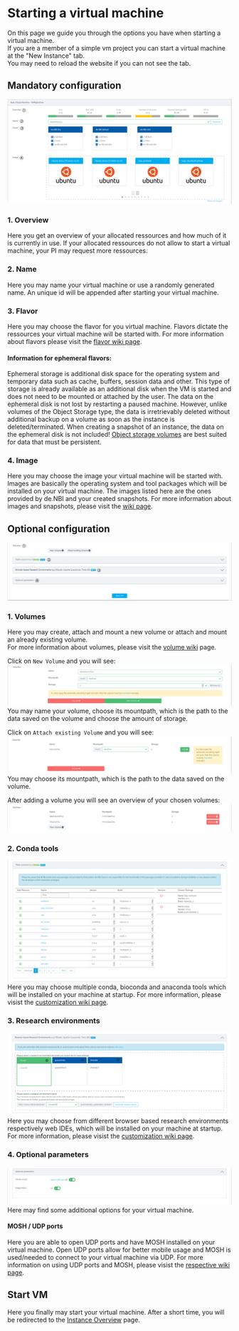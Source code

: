 # Starting a virtual machine

On this page we guide you through the options you have when starting a virtual machine.  
If you are a member of a simple vm project you can start a virtual machine at the "New Instance" tab.  
You may need to reload the website if you can not see the tab.

## Mandatory configuration
![overview_one](./img/new_instance/new_instance_overview_one.png)

### 1. Overview
Here you get an overview of your allocated ressources and how much of it is currently in use. If your allocated ressources do not allow to start a virtual machine, your PI may request more ressources.

### 2. Name
Here you may name your virtual machine or use a randomly generated name. An unique id will be appended after starting your virtual machine.

### 3. Flavor
Here you may choose the flavor for you virtual machine. Flavors dictate the ressources your virtual machine will be started with. For more information about flavors please visit the [flavor wiki page](../Concept/flavors.md).

#### Information for ephemeral flavors:
Ephemeral storage is additional disk space for the operating system and temporary data such as cache, buffers, session data and other. This type of storage is already available as an additional disk when the VM is started and does not need to be mounted or attached by the user. The data on the ephemeral disk is not lost by restarting a paused machine. However, unlike volumes of the Object Storage type, the data is irretrievably deleted without additional backup on a volume as soon as the instance is deleted/terminated. When creating a snapshot of an instance, the data on the ephemeral disk is not included! [Object storage volumes](#1-volumes) are best suited for data that must be persistent.

### 4. Image
Here you may choose the image your virtual machine will be started with. Images are basically the operating system and tool packages which will be installed on your virtual machine. The images listed here are the ones provided by de.NBI and your created snapshots. For more information about images and snapshots, please visit the [wiki page](./snapshots.md).

## Optional configuration
![overview_two](./img/new_instance/new_instance_overview_two.png)

### 1. Volumes
Here you may create, attach and mount a new volume or attach and mount an already existing volume.  
For more information about volumes, please visit the [volume wiki](./volumes.md) page.

Click on `New Volume` and you will see:
![vol_new](./img/new_instance/new_instance_vol_new.png)
 You may name your volume, choose its mountpath, which is the path to the data saved on the volume and choose the amount of storage.  

Click on `Attach existing Volume` and you will see:
![vol_ex](./img/new_instance/new_instance_vol_ex.png)
You may choose its mountpath, which is the path to the data saved on the volume.  

After adding a volume you will see an overview of your chosen volumes:
![vol_done](./img/new_instance/new_instance_vol_done.png)

### 2. Conda tools
![conda](./img/new_instance/new_instance_conda.png)
Here you may choose multiple conda, bioconda and anaconda tools which will be installed on your machine at startup. For more information, please visist the [customization wiki page](./customization.md#conda).

### 3. Research environments
![resenv](./img/new_instance/new_instance_resenv_name.png)
Here you may choose from different browser based research environments respectively web IDEs, which will be installed on your machine at startup. For more information, please visist the [customization wiki page](./customization.md#research-environments).

### 4. Optional parameters
![optionals](./img/new_instance/new_instance_optional.png)
Here may find some additional options for your virtual machine.
#### MOSH / UDP ports
Here you are able to open UDP ports and have MOSH installed on your virtual machine. Open UDP ports allow for better mobile usage and MOSH is used/needed to connect to your virtual machine via UDP. For more information on using UDP ports and MOSH, please visist the [respective wiki page](../Tutorials/Mosh/index.md).

## Start VM
Here you finally may start your virtual machine. After a short time, you will be redirected to the [Instance Overview](./instance_overview.md) page.
